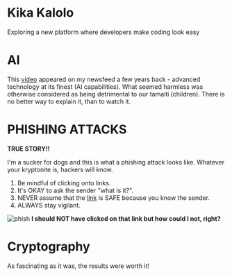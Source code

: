 # Kika Kalolo
Exploring a new platform where developers make coding look easy

# AI

This [video](https://www.youtube.com/watch?v=F4WZ_k0vUDM) appeared on my newsfeed a few years back - advanced technology at its finest (AI capabilities). What seemed harmless was otherwise considered as being detrimental to our tamaiti (children). There is no better way to explain it, than to watch it.

# PHISHING ATTACKS

**TRUE STORY!!**

I'm a sucker for dogs and this is what a phishing attack looks like. Whatever your kryptonite is, hackers will know.
1. Be mindful of clicking onto links.
2. It's OKAY to ask the sender "what is it?".
3. NEVER assume that the [link](https://github.com/user-attachments/assets/e22cfcbd-5d30-48d0-9cb9-8ac5cd3e3e27) is SAFE because you know the sender.
4. ALWAYS stay vigilant. 

![phish](https://github.com/user-attachments/assets/1478a64a-30ed-47ed-bca1-28a046612304)
**I should NOT have clicked on that link but how could I not, right?**

# Cryptography

As fascinating as it was, the results were worth it!
